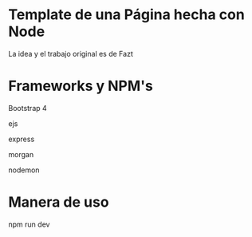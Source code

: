 <h1>Template de una Página hecha con Node</h1>
La idea y el trabajo original es de Fazt

<h1>Frameworks y NPM's</h1>
<p>Bootstrap 4</p>
<p>ejs</p>
<p>express</p>
<p>morgan</p>
<p>nodemon</p>
  
<h1>Manera de uso</h1>
<p>npm run dev</p>

